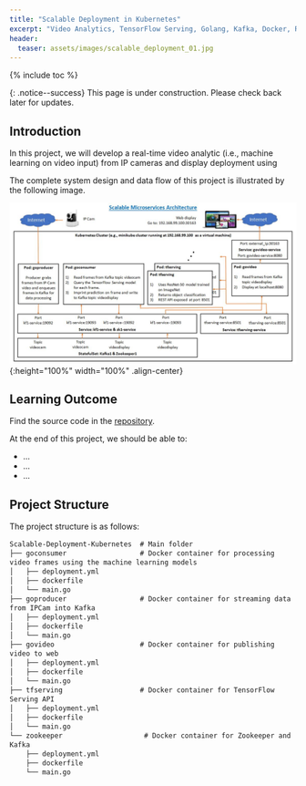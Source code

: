 ```yaml
---
title: "Scalable Deployment in Kubernetes"
excerpt: "Video Analytics, TensorFlow Serving, Golang, Kafka, Docker, REST"
header:
  teaser: assets/images/scalable_deployment_01.jpg
---
```


{% include toc %}

{: .notice--success}
This page is under construction. Please check back later for updates.

## Introduction

In this project, we will develop a real-time video analytic (i.e., machine learning on video input) from IP cameras and display deployment using

The complete system design and data flow of this project is illustrated by the following image.

![pipeline](/assets/images/scalable_deployment_02.jpg){:height="100%" width="100%" .align-center}

## Learning Outcome

Find the source code in the [repository](https://github.com/Adaickalavan/Scalable-Deployment-Kubernetes).

At the end of this project, we should be able to:
+ ...
+ ...
+ ...

## Project Structure

The project structure is as follows:

```text
Scalable-Deployment-Kubernetes  # Main folder
├── goconsumer                  # Docker container for processing video frames using the machine learning models
│   ├── deployment.yml  
│   ├── dockerfile
│   └── main.go
├── goproducer                  # Docker container for streaming data from IPCam into Kafka
│   ├── deployment.yml  
│   ├── dockerfile
│   └── main.go
├── govideo                     # Docker container for publishing video to web
│   ├── deployment.yml  
│   ├── dockerfile
│   └── main.go
├── tfserving                   # Docker container for TensorFlow Serving API
│   ├── deployment.yml  
│   ├── dockerfile
│   └── main.go
└── zookeeper                    # Docker container for Zookeeper and Kafka
    ├── deployment.yml  
    ├── dockerfile
    └── main.go
```